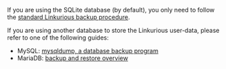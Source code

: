 
If you are using the SQLite database (by default),
you only need to follow the [standard Linkurious backup procedure](/update-procedure).

If you are using another database to store the Linkurious user-data, please refer to one of the following guides:
- MySQL: [mysqldump, a database backup program](http://dev.mysql.com/doc/refman/5.7/en/mysqldump.html)
- MariaDB: [backup and restore overview](https://mariadb.com/kb/en/mariadb/backup-and-restore-overview/)
